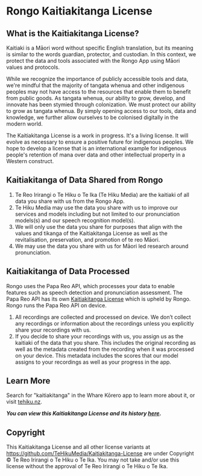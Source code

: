 # Rongo Kaitiakitanga License

## What is the Kaitiakitanga License?

Kaitiaki is a Māori word without specific English translation, but its meaning is similar to the words guardian, protector, and custodian. In this context, we protect the data and tools associated with the Rongo App using Māori values and protocols.

While we recognize the importance of publicly accessible tools and data, we're mindful that the majority of tangata whenua and other indigenous peoples may not have access to the resources that enable them to benefit from public goods. As tangata whenua, our ability to grow, develop, and innovate has been stymied through colonization. We must protect our ability to grow as tangata whenua. By simply opening access to our tools, data and knowledge, we further allow ourselves to be colonised digitally in the modern world.

The Kaitiakitanga License is a work in progress. It's a living license. It will evolve as necessary to ensure a positive future for indigenous peoples. We hope to develop a license that is an international example for indigenous people's retention of mana over data and other intellectual property in a Western construct.

## Kaitiakitanga of Data Shared from Rongo

1. Te Reo Irirangi o Te Hiku o Te Ika (Te Hiku Media) are the kaitiaki of all data you share with us from the Rongo App.
2. Te Hiku Media may use the data you share with us to improve our services and models including but not limited to our pronunciation models(s) and our speech recognition model(s).
3. We will only use the data you share for purposes that align with the values and tikanga of the Kaitiakitanga License as well as the revitalisation, preservation, and promotion of te reo Māori.
4. We may use the data you share with us for Māori led research around pronunciation.

## Kaitiakitanga of Data Processed

Rongo uses the Papa Reo API, which processes your data to enable features such as speech detection and pronunciation assessment. The Papa Reo API has its own [Kaitiakitanga License](https://github.com/TeHikuMedia/Kaitiakitanga-License/blob/tumu/papareo_api.md) which is upheld by Rongo. Rongo runs the Papa Reo API on device.

1. All recordings are collected and processed on device. We don’t collect any recordings or information about the recordings unless you explicitly share your recordings with us.
2. If you decide to share your recordings with us, you assign us as the kaitiaki of the data that you share. This includes the original recording as well as the metadata created from the recording when it was processed on your device. This metadata includes the scores that our model assigns to your recordings as well as your progress in the app.

## Learn More

Search for "kaitiakitanga" in the Whare Kōrero app to learn more about it, or visit [tehiku.nz](https://tehiku.nz/search?q=kaitiakitanga).

**_You can view this Kaitiakitanga License and its history [here](https://github.com/TeHikuMedia/Kaitiakitanga-License/blob/tumu/rongo.md)._**

## Copyright

This Kaitiakitanga License and all other license variants at https://github.com/TeHikuMedia/Kaitiakitanga-License are under Copyright © Te Reo Irirangi o Te Hiku o Te Ika. You may not take and/or use this license without the approval of Te Reo Irirangi o Te Hiku o Te Ika.
